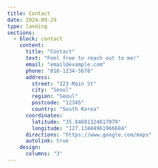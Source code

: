 ```yaml
---
title: Contact
date: 2024-09-29
type: landing
sections:
  - block: contact
    content:
      title: "Contact"
      text: "Feel free to reach out to me!"
      email: "email@example.com"
      phone: "010-1234-5678"
      address:
        street: "123 Main St"
        city: "Seoul"
        region: "Seoul"
        postcode: "12345"
        country: "South Korea"
      coordinates:
        latitude: "35.84601324617979"
        longitude: "127.13444961966684"
      directions: "https://www.google.com/maps"
      autolink: true
    design:
      columns: "3"
---
```

